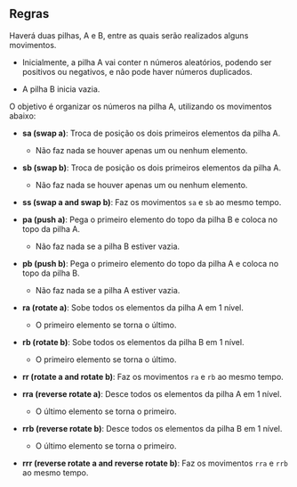 # 

## Regras

Haverá duas pilhas, A e B, entre as quais serão realizados alguns movimentos.

- Inicialmente, a pilha A vai conter n números aleatórios, podendo ser positivos ou negativos, e não pode haver números duplicados.

- A pilha B inicia vazia.

O objetivo é organizar os números na pilha A, utilizando os movimentos abaixo:

- **sa (swap a)**: Troca de posição os dois primeiros elementos da pilha A.
	- Não faz nada se houver apenas um ou nenhum elemento.

- **sb (swap b)**: Troca de posição os dois primeiros elementos da pilha A.
	- Não faz nada se houver apenas um ou nenhum elemento.

- **ss (swap a and swap b)**: Faz os movimentos `sa` e `sb` ao mesmo tempo.

- **pa (push a)**: Pega o primeiro elemento do topo da pilha B e coloca no topo da pilha A.
	- Não faz nada se a pilha B estiver vazia.

- **pb (push b)**: Pega o primeiro elemento do topo da pilha A e coloca no topo da pilha B.
	- Não faz nada se a pilha A estiver vazia.

- **ra (rotate a)**: Sobe todos os elementos da pilha A em 1 nível.
	- O primeiro elemento se torna o último.

- **rb (rotate b)**: Sobe todos os elementos da pilha B em 1 nível.
	- O primeiro elemento se torna o último.

- **rr (rotate a and rotate b)**: Faz os movimentos `ra` e `rb` ao mesmo tempo.

- **rra (reverse rotate a)**: Desce todos os elementos da pilha A em 1 nível.
	- O último elemento se torna o primeiro.

- **rrb (reverse rotate b)**: Desce todos os elementos da pilha B em 1 nível.
	- O último elemento se torna o primeiro.

- **rrr (reverse rotate a and reverse rotate b)**: Faz os movimentos `rra` e `rrb` ao mesmo tempo.

